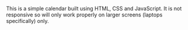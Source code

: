 This is a simple calendar built using HTML, CSS and JavaScript.
It is not responsive so will only work properly on larger screens (laptops specifically) only.
